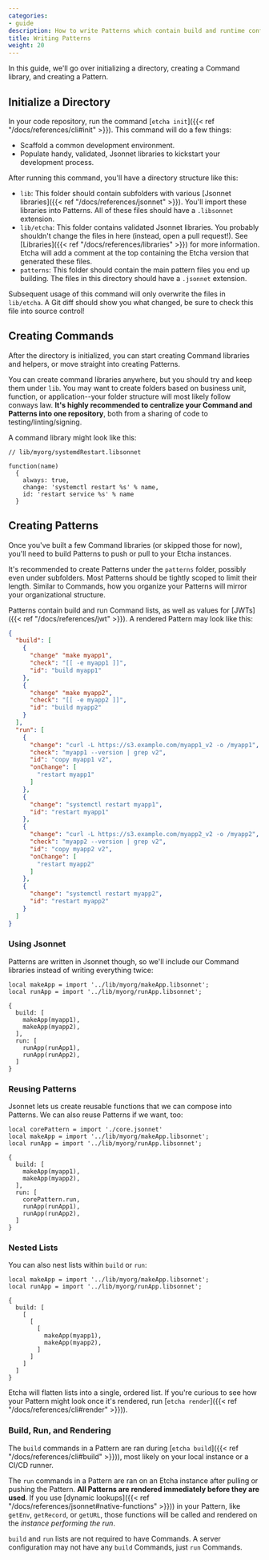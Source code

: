 ```yaml
---
categories:
- guide
description: How to write Patterns which contain build and runtime configurations in Etcha.
title: Writing Patterns
weight: 20
---
```


In this guide, we'll go over initializing a directory, creating a Command library, and creating a Pattern.

## Initialize a Directory

In your code repository, run the command [`etcha init`]({{< ref "/docs/references/cli#init" >}}).  This command will do a few things:

- Scaffold a common development environment.
- Populate handy, validated, Jsonnet libraries to kickstart your development process.

After running this command, you'll have a directory structure like this:

- `lib`: This folder should contain subfolders with various [Jsonnet libraries]({{< ref "/docs/references/jsonnet" >}}).  You'll import these libraries into Patterns.  All of these files should have a `.libsonnet` extension.
- `lib/etcha`: This folder contains validated Jsonnet libraries.  You probably shouldn't change the files in here (instead, open a pull request!).  See [Libraries]({{< ref "/docs/references/libraries" >}}) for more information.  Etcha will add a comment at the top containing the Etcha version that generated these files.
- `patterns`: This folder should contain the main pattern files you end up building.  The files in this directory should have a `.jsonnet` extension.

Subsequent usage of this command will only overwrite the files in `lib/etcha`.  A Git diff should show you what changed, be sure to check this file into source control!

## Creating Commands

After the directory is initialized, you can start creating Command libraries and helpers, or move straight into creating Patterns.

You can create command libraries anywhere, but you should try and keep them under `lib`.  You may want to create folders based on business unit, function, or application--your folder structure will most likely follow conways law.  **It's highly recommended to centralize your Command and Patterns into one repository**, both from a sharing of code to testing/linting/signing.

A command library might look like this:

```
// lib/myorg/systemdRestart.libsonnet

function(name)
  {
    always: true,
    change: 'systemctl restart %s' % name,
    id: 'restart service %s' % name
  }
```

## Creating Patterns

Once you've built a few Command libraries (or skipped those for now), you'll need to build Patterns to push or pull to your Etcha instances.

It's recommended to create Patterns under the `patterns` folder, possibly even under subfolders.  Most Patterns should be tightly scoped to limit their length.  Similar to Commands, how you organize your Patterns will mirror your organizational structure.

Patterns contain build and run Command lists, as well as values for [JWTs]({{< ref "/docs/references/jwt" >}}).  A rendered Pattern may look like this:

```json
{
  "build": [
    {
      "change" "make myapp1",
      "check": "[[ -e myapp1 ]]",
      "id": "build myapp1"
    },
    {
      "change" "make myapp2",
      "check": "[[ -e myapp2 ]]",
      "id": "build myapp2"
    }
  ],
  "run": [
    {
      "change": "curl -L https://s3.example.com/myapp1_v2 -o /myapp1",
      "check": "myapp1 --version | grep v2",
      "id": "copy myapp1 v2",
      "onChange": [
        "restart myapp1"
      ]
    },
    {
      "change": "systemctl restart myapp1",
      "id": "restart myapp1"
    },
    {
      "change": "curl -L https://s3.example.com/myapp2_v2 -o /myapp2",
      "check": "myapp2 --version | grep v2",
      "id": "copy myapp2 v2",
      "onChange": [
        "restart myapp2"
      ]
    },
    {
      "change": "systemctl restart myapp2",
      "id": "restart myapp2"
    }
  ]
}
```

### Using Jsonnet

Patterns are written in Jsonnet though, so we'll include our Command libraries instead of writing everything twice:

```
local makeApp = import '../lib/myorg/makeApp.libsonnet';
local runApp = import '../lib/myorg/runApp.libsonnet';

{
  build: [
    makeApp(myapp1),
    makeApp(myapp2),
  ],
  run: [
    runApp(runApp1),
    runApp(runApp2),
  ]
}
```

### Reusing Patterns

Jsonnet lets us create reusable functions that we can compose into Patterns.  We can also reuse Patterns if we want, too:

```
local corePattern = import './core.jsonnet'
local makeApp = import '../lib/myorg/makeApp.libsonnet';
local runApp = import '../lib/myorg/runApp.libsonnet';

{
  build: [
    makeApp(myapp1),
    makeApp(myapp2),
  ],
  run: [
    corePattern.run,
    runApp(runApp1),
    runApp(runApp2),
  ]
}
```

### Nested Lists

You can also nest lists within `build` or `run`:

```
local makeApp = import '../lib/myorg/makeApp.libsonnet';
local runApp = import '../lib/myorg/runApp.libsonnet';

{
  build: [
    [
      [
        [
          makeApp(myapp1),
          makeApp(myapp2),
        ]
      ]
    ]
  ]
}
```

Etcha will flatten lists into a single, ordered list.  If you're curious to see how your Pattern might look once it's rendered, run [`etcha render`]({{< ref "/docs/references/cli#render" >}})).

### Build, Run, and Rendering

The `build` commands in a Pattern are ran during [`etcha build`]({{< ref "/docs/references/cli#build" >}})), most likely on your local instance or a CI/CD runner.

The `run` commands in a Pattern are ran on an Etcha instance after pulling or pushing the Pattern.  **All Patterns are rendered immediately before they are used**.  If you use [dynamic lookups]({{< ref "/docs/references/jsonnet#native-functions" >}})) in your Pattern, like `getEnv`, `getRecord`, or `getURL`, those functions will be called and rendered on the _instance performing the run_.

`build` and `run` lists are not required to have Commands.  A server configuration may not have any `build` Commands, just `run` Commands.
